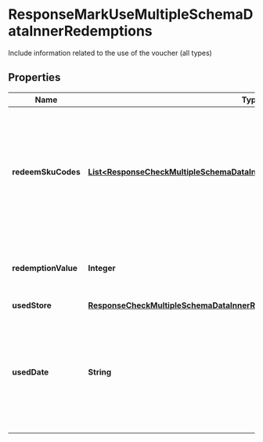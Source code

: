 

# ResponseMarkUseMultipleSchemaDataInnerRedemptions

Include information related to the use of the voucher (all types)

## Properties

| Name | Type | Description | Notes |
|------------ | ------------- | ------------- | -------------|
|**redeemSkuCodes** | [**List&lt;ResponseCheckMultipleSchemaDataInnerRedemptionsRedeemSkuCodesInner&gt;**](ResponseCheckMultipleSchemaDataInnerRedemptionsRedeemSkuCodesInner.md) | Contains redeemed SKU information of the voucher (for voucher type is conditional and support sku) |  [optional] |
|**redemptionValue** | **Integer** | Actual redemption value of voucher type &#x3D; conditional |  [optional] |
|**usedStore** | [**ResponseCheckMultipleSchemaDataInnerRedemptionsUsedStore**](ResponseCheckMultipleSchemaDataInnerRedemptionsUsedStore.md) |  |  [optional] |
|**usedDate** | **String** | Date voucher marked as used in case the voucher has been redeemed. Format (YYYY-MM-DD HH:MM:SS) |  [optional] |



